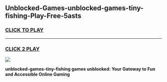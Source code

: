 
## Unblocked-Games-unblocked-games-tiny-fishing-Play-Free-5asts
<h3>
<a href="https://premium76.site?title=unblocked-games-tiny-fishing&ref=10A">CLICK TO PLAY</a></h3>
<hr>

<h3>
<a href="https://premium76.site?title=unblocked-games-tiny-fishing&ref=10A">CLICK 2 PLAY</a>
  
</h3>

<a href="https://premium76.site?title=unblocked-games-tiny-fishing&ref=10A"><img src="https://clearcache.store/games.png"></a>


**unblocked-games-tiny-fishing games unblocked: Your Gateway to Fun and Accessible Online Gaming**
